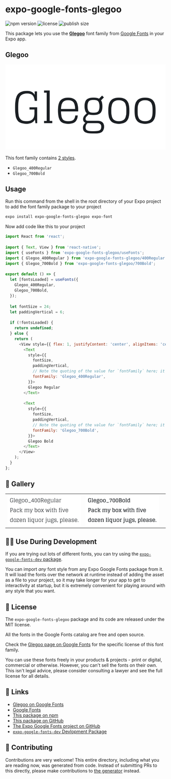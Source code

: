 # expo-google-fonts-glegoo

![npm version](https://flat.badgen.net/npm/v/expo-google-fonts-glegoo)
![license](https://flat.badgen.net/github/license/expo/google-fonts)
![publish size](https://flat.badgen.net/packagephobia/install/expo-google-fonts-glegoo)

This package lets you use the [**Glegoo**](https://fonts.google.com/specimen/Glegoo) font family from [Google Fonts](https://fonts.google.com/) in your Expo app.

## Glegoo

![Glegoo](./font-family.png)

This font family contains [2 styles](#-gallery).

- `Glegoo_400Regular`
- `Glegoo_700Bold`

## Usage

Run this command from the shell in the root directory of your Expo project to add the font family package to your project
```sh
expo install expo-google-fonts-glegoo expo-font
```

Now add code like this to your project
```js
import React from 'react';

import { Text, View } from 'react-native';
import { useFonts } from 'expo-google-fonts-glegoo/useFonts';
import { Glegoo_400Regular } from 'expo-google-fonts-glegoo/400Regular';
import { Glegoo_700Bold } from 'expo-google-fonts-glegoo/700Bold';

export default () => {
  let [fontsLoaded] = useFonts({
    Glegoo_400Regular,
    Glegoo_700Bold,
  });

  let fontSize = 24;
  let paddingVertical = 6;

  if (!fontsLoaded) {
    return undefined;
  } else {
    return (
      <View style={{ flex: 1, justifyContent: 'center', alignItems: 'center' }}>
        <Text
          style={{
            fontSize,
            paddingVertical,
            // Note the quoting of the value for `fontFamily` here; it expects a string!
            fontFamily: 'Glegoo_400Regular',
          }}>
          Glegoo Regular
        </Text>

        <Text
          style={{
            fontSize,
            paddingVertical,
            // Note the quoting of the value for `fontFamily` here; it expects a string!
            fontFamily: 'Glegoo_700Bold',
          }}>
          Glegoo Bold
        </Text>
      </View>
    );
  }
};

```

## 🔡 Gallery


||||
|-|-|-|
|![Glegoo_400Regular](.//400Regular/Glegoo_400Regular.ttf.png)|![Glegoo_700Bold](.//700Bold/Glegoo_700Bold.ttf.png)|||


## 👩‍💻 Use During Development

If you are trying out lots of different fonts, you can try using the [`expo-google-fonts-dev` package](https://github.com/freeboub/google-fonts/tree/master/font-packages/dev#readme).

You can import *any* font style from any Expo Google Fonts package from it. It will load the fonts
over the network at runtime instead of adding the asset as a file to your project, so it may take longer
for your app to get to interactivity at startup, but it is extremely convenient
for playing around with any style that you want.

## 📖 License

The `expo-google-fonts-glegoo` package and its code are released under the MIT license.

All the fonts in the Google Fonts catalog are free and open source.

Check the [Glegoo page on Google Fonts](https://fonts.google.com/specimen/Glegoo) for the specific license of this font family.

You can use these fonts freely in your products & projects - print or digital, commercial or otherwise. However, you can't sell the fonts on their own. This isn't legal advice, please consider consulting a lawyer and see the full license for all details.

## 🔗 Links

- [Glegoo on Google Fonts](https://fonts.google.com/specimen/Glegoo)
- [Google Fonts](https://fonts.google.com/)
- [This package on npm](https://www.npmjs.com/package/expo-google-fonts-glegoo)
- [This package on GitHub](https://github.com/freeboub/google-fonts/tree/master/font-packages/glegoo)
- [The Expo Google Fonts project on GitHub](https://github.com/freeboub/google-fonts)
- [`expo-google-fonts-dev` Devlopment Package](https://github.com/freeboub/google-fonts/tree/master/font-packages/dev)

## 🤝 Contributing

Contributions are very welcome! This entire directory, including what you are reading now, was generated from code. Instead of submitting PRs to this directly, please make contributions to [the generator](https://github.com/freeboub/google-fonts/tree/master/packages/generator) instead.
